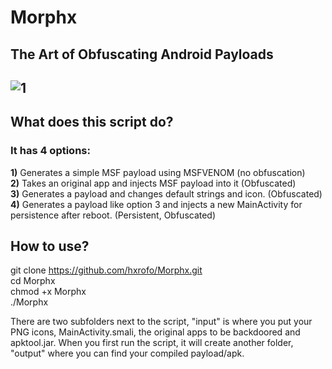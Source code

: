 # Morphx
## The Art of Obfuscating Android Payloads  
## ![1](https://github.com/user-attachments/assets/34749752-f481-4f66-a012-787b2e0ccdf5)

## What does this script do?  
### It has 4 options:  
**1)** Generates a simple MSF payload using MSFVENOM (no obfuscation)  
**2)** Takes an original app and injects MSF payload into it (Obfuscated)  
**3)** Generates a payload and changes default strings and icon. (Obfuscated)  
**4)** Generates a payload like option 3 and injects a new MainActivity for persistence after reboot. (Persistent, Obfuscated)  

## How to use?  
git clone https://github.com/hxrofo/Morphx.git  
cd Morphx  
chmod +x Morphx  
./Morphx  

There are two subfolders next to the script, "input" is where you put your PNG icons, MainActivity.smali, the original apps to be backdoored and apktool.jar. When you first run the script, it will create another folder, "output" where you can find your compiled payload/apk.

